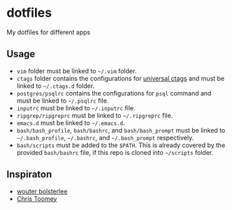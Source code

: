 # dotfiles
My dotfiles for different apps

## Usage
- `vim` folder must be linked to `~/.vim` folder.
- `ctags` folder contains the configurations for [universal ctags][ctags] and must be linked to `~/.ctags.d` folder.
- `postgres/psqlrc` contains the configurations for `psql` command and must be linked to `~/.psqlrc` file.
- `inputrc` must be linked to `~/.inputrc` file.
- `ripgrep/ripgreprc` must be linked to `~/.ripgreprc` file.
- `emacs.d` must be linked to `~/.emacs.d`.
- `bash/bash_profile`, `bash/bashrc`, and `bash/bash_prompt` must be linked to `~/.bash_profile`, `~/.bashrc`, and `~/.bash_prompt` respectively.
- `bash/scripts` must be added to the `$PATH`. This is already covered by the provided `bash/bashrc` file, if this repo is cloned into `~/scripts` folder.

## Inspiraton
- [wouter bolsterlee][wbolster-dotfiles]
- [Chris Toomey][christoomey-dotfiles]



[ctags]: https://github.com/universal-ctags/ctags
[wbolster-dotfiles]: https://github.com/wbolster/dotfiles
[christoomey-dotfiles]: https://github.com/christoomey/dotfiles
